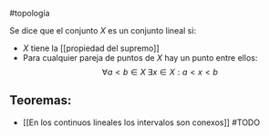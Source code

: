 #topología 

Se dice que el conjunto $X$ es un conjunto lineal si:

- $X$ tiene la [[propiedad del supremo]]
- Para cualquier pareja de puntos de $X$ hay un punto entre ellos:$$\forall a<b \in X \;\exists x \in X: a < x < b$$
## Teoremas:

- [[En los continuos lineales los intervalos son conexos]] #TODO